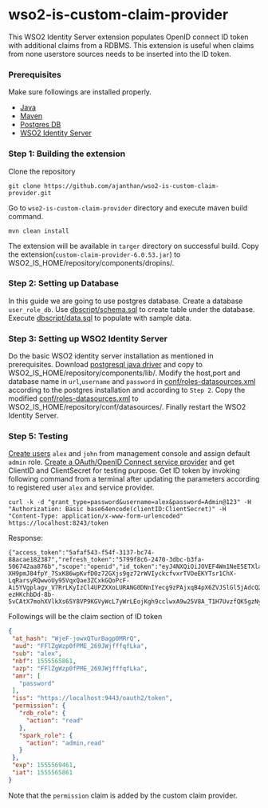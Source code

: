 # wso2-is-custom-claim-provider
This WSO2 Identity Server extension populates OpenID connect ID token with additional claims from a RDBMS. This extension is useful when claims from none userstore sources needs to be inserted into the ID token.

### Prerequisites
Make sure followings are installed properly.
- [Java](https://openjdk.java.net/install/index.html)
- [Maven](https://maven.apache.org/download.cgi)
- [Postgres DB](https://www.postgresql.org/download/)
- [WSO2 Identity Server](https://docs.wso2.com/display/IS570/Installation+Guide)


### Step 1: Building the extension
Clone the repository

``git clone https://github.com/ajanthan/wso2-is-custom-claim-provider.git``

Go to `wso2-is-custom-claim-provider` directory and execute maven build command.

`mvn clean install`

The extension will be available in `targer` directory on successful build. Copy the extension(`custom-claim-provider-6.0.53.jar`) to WSO2_IS_HOME/repository/components/dropins/.

### Step 2: Setting up Database

In this guide we are going to use postgres database. Create a database `user_role_db`. Use [dbscript/schema.sql](dbscript/schema.sql) to create table under the database. Execute [dbscript/data.sql](dbscript/data.sql) to populate with sample data.

### Step 3: Setting up WSO2 Identity Server

Do the basic WSO2 identity server installation as mentioned in prerequisites. Download [postgresql java driver](https://jdbc.postgresql.org/download.html) and copy to WSO2_IS_HOME/repository/components/lib/.
Modify the host,port and database name in `url`,`username` and `password` in [conf/roles-datasources.xml](conf/roles-datasources.xml) according to the postgres installation and according to `Step 2`. Copy the modified [conf/roles-datasources.xml](conf/roles-datasources.xml) to WSO2_IS_HOME/repository/conf/datasources/. Finally restart the WSO2 Identity Server.
 
### Step 5: Testing
 
[Create users](https://docs.wso2.com/display/IS570/Configuring+Users#ConfiguringUsers-Addinganewuserandassigningroles) `alex` and `john` from management console and assign default `admin` role. [Create a OAuth/OpenID Connect service provider](https://docs.wso2.com/display/IS570/Adding+and+Configuring+a+Service+Provider) and get ClientID and ClientSecret for testing purpose.
Get ID token by invoking following command from a terminal after updating the parameters according to registered user `alex` and service provider.
 
 ```text
curl -k -d "grant_type=password&username=alex&password=Admin@123" -H "Authorization: Basic base64encode(clientID:ClientSecret)" -H "Content-Type: application/x-www-form-urlencoded" https://localhost:8243/token
```

Response: 
```text
{"access_token":"5afaf543-f54f-3137-bc74-88acae182387","refresh_token":"5799f8c6-2470-3dbc-b3fa-506742aa876b","scope":"openid","id_token":"eyJ4NXQiOiJOVEF4Wm1NeE5ETXlaRGczTVRVMVpHTTBNekV6T0RKaFpXSTRORE5sWkRVMU9HRmtOakZpTVEiLCJraWQiOiJOVEF4Wm1NeE5ETXlaRGczTVRVMVpHTTBNekV6T0RKaFpXSTRORE5sWkRVMU9HRmtOakZpTVEiLCJhbGciOiJSUzI1NiJ9.eyJhdF9oYXNoIjoiV2plRi1qb3d4UVR1ckJhZ3AwTVJyUSIsImF1ZCI6IkZGbFpnV3pwMGZQTUVfMjY5SldqZmZmcWZMa2EiLCJzdWIiOiJhbGV4IiwibmJmIjoxNTU1NTY1ODYxLCJhenAiOiJGRmxaZ1d6cDBmUE1FXzI2OUpXamZmZnFmTGthIiwiYW1yIjpbInBhc3N3b3JkIl0sImlzcyI6Imh0dHBzOlwvXC9sb2NhbGhvc3Q6OTQ0M1wvb2F1dGgyXC90b2tlbiIsInBlcm1pc3Npb24iOnsicmRiX3JvbGUiOnsiYWN0aW9uIjoicmVhZCJ9LCJzcGFya19yb2xlIjp7ImFjdGlvbiI6ImFkbWluLHJlYWQifX0sImV4cCI6MTU1NTU2OTQ2MSwiaWF0IjoxNTU1NTY1ODYxfQ.YoNyWOqr1rWHuBasNla4RAt7gJJbHU1Nv7RHg-XH9pmJ84fpY_7SxK86wpKvfD0z72GXjs9gz72rWVIyckcfvxrTVOeEKYTsr1ChX-LqRarsyRQwwoUy95VqxQae3ZCxkGQoPcF-Ai5YVgplagv_V7RrLKyIzCl4UPZXXoLURANG0DNnIYecg9zPAjxqB4pX6ZVJSlGl5jAdcQ208xUaKr_jg4Y1COhE_jJcqBLpFd-ezHKchbDd-8b-5vCAtX7mohXVlkXs65Y8VP9KGVyWcL7yWrLEojKgh9cclwxA9w25V8A_T1H7UvzfQK5gzNyttMLHoA8xAKUJVzGra7aDCg","token_type":"Bearer","expires_in":3600}
```
 
 Followings will be the claim section of ID token
 ```json
{
  "at_hash": "WjeF-jowxQTurBagp0MRrQ",
  "aud": "FFlZgWzp0fPME_269JWjfffqfLka",
  "sub": "alex",
  "nbf": 1555565861,
  "azp": "FFlZgWzp0fPME_269JWjfffqfLka",
  "amr": [
    "password"
  ],
  "iss": "https://localhost:9443/oauth2/token",
  "permission": {
    "rdb_role": {
      "action": "read"
    },
    "spark_role": {
      "action": "admin,read"
    }
  },
  "exp": 1555569461,
  "iat": 1555565861
}
```

Note that the `permission` claim is added by the custom claim provider.
 
 
